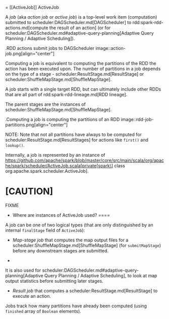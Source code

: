 = [[ActiveJob]] ActiveJob

A *job* (aka _action job_ or _active job_) is a top-level work item (computation) submitted to scheduler:DAGScheduler.md[DAGScheduler] to rdd:spark-rdd-actions.md[compute the result of an action] (or for scheduler:DAGScheduler.md#adaptive-query-planning[Adaptive Query Planning / Adaptive Scheduling]).

.RDD actions submit jobs to DAGScheduler
image::action-job.png[align="center"]

Computing a job is equivalent to computing the partitions of the RDD the action has been executed upon. The number of partitions in a job depends on the type of a stage - scheduler:ResultStage.md[ResultStage] or scheduler:ShuffleMapStage.md[ShuffleMapStage].

A job starts with a single target RDD, but can ultimately include other RDDs that are all part of rdd:spark-rdd-lineage.md[RDD lineage].

The parent stages are the instances of scheduler:ShuffleMapStage.md[ShuffleMapStage].

.Computing a job is computing the partitions of an RDD
image::rdd-job-partitions.png[align="center"]

NOTE: Note that not all partitions have always to be computed for scheduler:ResultStage.md[ResultStages] for actions like `first()` and `lookup()`.

Internally, a job is represented by an instance of https://github.com/apache/spark/blob/master/core/src/main/scala/org/apache/spark/scheduler/ActiveJob.scala[private[spark\] class org.apache.spark.scheduler.ActiveJob].

[CAUTION]
====
FIXME

* Where are instances of ActiveJob used?
====

A job can be one of two logical types (that are only distinguished by an internal `finalStage` field of `ActiveJob`):

* *Map-stage job* that computes the map output files for a scheduler:ShuffleMapStage.md[ShuffleMapStage] (for `submitMapStage`) before any downstream stages are submitted.
+
It is also used for scheduler:DAGScheduler.md#adaptive-query-planning[Adaptive Query Planning / Adaptive Scheduling], to look at map output statistics before submitting later stages.
* *Result job* that computes a scheduler:ResultStage.md[ResultStage] to execute an action.

Jobs track how many partitions have already been computed (using `finished` array of `Boolean` elements).
